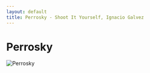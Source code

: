 ```yaml
---
layout: default
title: Perrosky - Shoot It Yourself, Ignacio Galvez
---
```


# Perrosky

![Perrosky](http://assets.farmhouse.co/publishing/1-shoot-it-yourself/images/perrosky-1.jpg)
